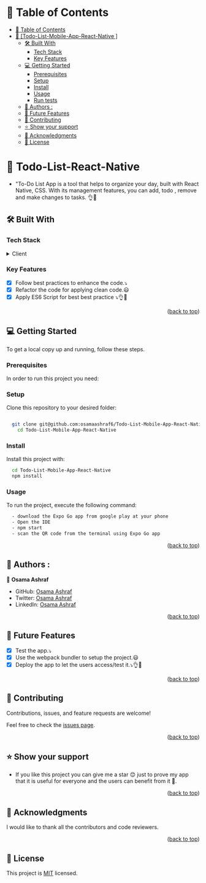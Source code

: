 <a name="readme-top"></a>

# 📗 Table of Contents

- [📗 Table of Contents](#-table-of-contents)
- [📖 \[Todo-List-Mobile-App-React-Native
  \] ](#Todo-List-Mobile-App-React-Native)
  - [🛠 Built With ](#-built-with-)
    - [Tech Stack ](#tech-stack-)
    - [Key Features ](#key-features-)
  - [💻 Getting Started ](#-getting-started-)
    - [Prerequisites](#prerequisites)
    - [Setup](#setup)
    - [Install](#install)
    - [Usage](#usage)
    - [Run tests](#run-tests)
  - [👥 Authors : ](#-authors---)
  - [🔭 Future Features ](#-future-features-)
  - [🤝 Contributing ](#-contributing-)
  - [⭐️ Show your support ](#️-show-your-support-)
  - [🙏 Acknowledgments ](#-acknowledgments-)
  - [📝 License ](#-license-)

<!-- PROJECT DESCRIPTION -->

# 📖 Todo-List-React-Native
<a name="about-project"></a>

- "To-Do List App is a tool that helps to organize your day, built with React Native, CSS. With its management features, you can add, todo , remove and make changes to tasks. 👌💯

## 🛠 Built With <a name="built-with"></a>

### Tech Stack <a name="tech-stack"></a>

<details>
  <summary>Client</summary>
  <ul>
    <li>React Native</li>
    <li>Expo Go</li>
    <li>Android Studio</li>
  </ul>
</details>

### Key Features <a name="key-features"></a>

- [x] Follow best practices to enhance the code.⤵️
- [x] Refactor the code for applying clean code.😃
- [x] Apply ES6 Script for best best practice ⤵👌💯

<p align="right">(<a href="#readme-top">back to top</a>)</p>


## 💻 Getting Started <a name="getting-started"></a>

To get a local copy up and running, follow these steps.

### Prerequisites

In order to run this project you need:

### Setup

Clone this repository to your desired folder:

```sh

  git clone git@github.com:osamaashraf6/Todo-List-Mobile-App-React-Native.git
    cd Todo-List-Mobile-App-React-Native
```

### Install

Install this project with:

```sh
  cd Todo-List-Mobile-App-React-Native
  npm install
```

### Usage

To run the project, execute the following command:

```sh
  - download the Expo Go app from google play at your phone
  - Open the IDE
  - npm start
  - scan the QR code from the terminal using Expo Go app

```

<p align="right">(<a href="#readme-top">back to top</a>)</p>

<!-- AUTHORS -->

## 👥 Authors : <a name="authors"></a>

👤 **Osama Ashraf**

- GitHub: [Osama Ashraf](https://github.com/osamaashraf6)
- Twitter: [Osama Ashraf](https://twitter.com/OsamaAshraf578?t=l75KjrhQgK4h-vSPfgk1gA&s=08)
- LinkedIn: [Osama Ashraf](https://www.linkedin.com/in/osama-salem-2a046b203)

<p align="right">(<a href="#readme-top">back to top</a>)</p>

<!-- FUTURE FEATURES -->

## 🔭 Future Features <a name="future-features"></a>

- [x] Test the app.⤵️
- [x] Use the webpack bundler to setup the project.😃
- [x] Deploy the app to let the users access/test it.⤵👌💯

<p align="right">(<a href="#readme-top">back to top</a>)</p>

<!-- CONTRIBUTING -->

## 🤝 Contributing <a name="contributing"></a>

Contributions, issues, and feature requests are welcome!

Feel free to check the [issues page](../../issues/).

<p align="right">(<a href="#readme-top">back to top</a>)</p>

<!-- SUPPORT -->

## ⭐️ Show your support <a name="support"></a>

- If you like this project you can give me a star 😊 just to prove my app that it is useful for everyone and the users can benefit from it 💯.

<p align="right">(<a href="#readme-top">back to top</a>)</p>

<!-- ACKNOWLEDGEMENTS -->

## 🙏 Acknowledgments <a name="acknowledgements"></a>

I would like to thank all the contributors and code reviewers.

<p align="right">(<a href="#readme-top">back to top</a>)</p>

<!-- LICENSE -->

## 📝 License <a name="license"></a>

This project is [MIT](https://github.com/osamaashraf6/Todo-List-Mobile-App-React-Native#MIT-1-ov-file) licensed.
